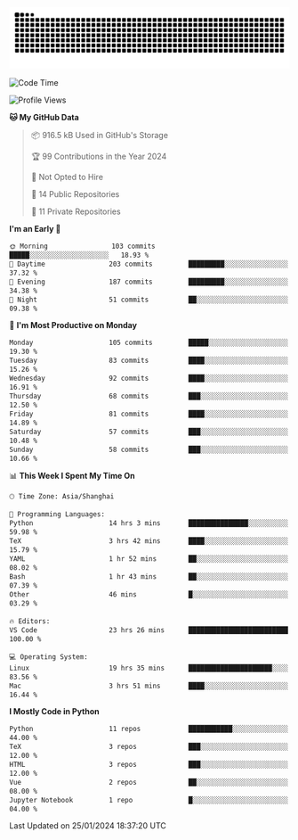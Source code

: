 ![](https://raw.githubusercontent.com/BorisYang326/BorisYang326/output/github-contribution-grid-snake-dark.svg)

<!--START_SECTION:waka-->
![Code Time](http://img.shields.io/badge/Code%20Time-23%20hrs%2026%20mins-blue)

![Profile Views](http://img.shields.io/badge/Profile%20Views-0-blue)

**🐱 My GitHub Data** 

> 📦 916.5 kB Used in GitHub's Storage 
 > 
> 🏆 99 Contributions in the Year 2024
 > 
> 🚫 Not Opted to Hire
 > 
> 📜 14 Public Repositories 
 > 
> 🔑 11 Private Repositories 
 > 
**I'm an Early 🐤** 

```text
🌞 Morning                103 commits         █████░░░░░░░░░░░░░░░░░░░░   18.93 % 
🌆 Daytime                203 commits         █████████░░░░░░░░░░░░░░░░   37.32 % 
🌃 Evening                187 commits         █████████░░░░░░░░░░░░░░░░   34.38 % 
🌙 Night                  51 commits          ██░░░░░░░░░░░░░░░░░░░░░░░   09.38 % 
```
📅 **I'm Most Productive on Monday** 

```text
Monday                   105 commits         █████░░░░░░░░░░░░░░░░░░░░   19.30 % 
Tuesday                  83 commits          ████░░░░░░░░░░░░░░░░░░░░░   15.26 % 
Wednesday                92 commits          ████░░░░░░░░░░░░░░░░░░░░░   16.91 % 
Thursday                 68 commits          ███░░░░░░░░░░░░░░░░░░░░░░   12.50 % 
Friday                   81 commits          ████░░░░░░░░░░░░░░░░░░░░░   14.89 % 
Saturday                 57 commits          ███░░░░░░░░░░░░░░░░░░░░░░   10.48 % 
Sunday                   58 commits          ███░░░░░░░░░░░░░░░░░░░░░░   10.66 % 
```


📊 **This Week I Spent My Time On** 

```text
🕑︎ Time Zone: Asia/Shanghai

💬 Programming Languages: 
Python                   14 hrs 3 mins       ███████████████░░░░░░░░░░   59.98 % 
TeX                      3 hrs 42 mins       ████░░░░░░░░░░░░░░░░░░░░░   15.79 % 
YAML                     1 hr 52 mins        ██░░░░░░░░░░░░░░░░░░░░░░░   08.02 % 
Bash                     1 hr 43 mins        ██░░░░░░░░░░░░░░░░░░░░░░░   07.39 % 
Other                    46 mins             █░░░░░░░░░░░░░░░░░░░░░░░░   03.29 % 

🔥 Editors: 
VS Code                  23 hrs 26 mins      █████████████████████████   100.00 % 

💻 Operating System: 
Linux                    19 hrs 35 mins      █████████████████████░░░░   83.56 % 
Mac                      3 hrs 51 mins       ████░░░░░░░░░░░░░░░░░░░░░   16.44 % 
```

**I Mostly Code in Python** 

```text
Python                   11 repos            ███████████░░░░░░░░░░░░░░   44.00 % 
TeX                      3 repos             ███░░░░░░░░░░░░░░░░░░░░░░   12.00 % 
HTML                     3 repos             ███░░░░░░░░░░░░░░░░░░░░░░   12.00 % 
Vue                      2 repos             ██░░░░░░░░░░░░░░░░░░░░░░░   08.00 % 
Jupyter Notebook         1 repo              █░░░░░░░░░░░░░░░░░░░░░░░░   04.00 % 
```




 Last Updated on 25/01/2024 18:37:20 UTC
<!--END_SECTION:waka-->
